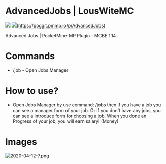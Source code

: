 # AdvancedJobs | LousWiteMC
![](https://poggit.pmmp.io/shield.state/AdvancedJobs) ![](https://poggit.pmmp.io/shield.dl.total/AdvancedJobs)(https://poggit.pmmp.io/p/AdvancedJobs)


Advanced Jobs | PocketMine-MP Plugin - MCBE 1.14

# Commands
- /job - Open Jobs Manager

# How to use?
- Open Jobs Manager by use command: /jobs then if you have a job you can see a manager form of your job. Or if you don't have any jobs, you can see a introduce form for choosing a job. When you done an Progress of your job, you will earn salary! (Money)

# Images
![2020-04-12-7.png](https://s1.uphinh.org/2020/04/12/2020-04-12-7.png)
